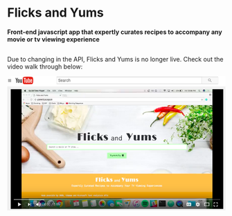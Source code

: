 # Flicks and Yums
**Front-end javascript app that expertly curates recipes to accompany any movie or tv viewing experience**

##

Due to changing in the API, Flicks and Yums is no longer live.
Check out the video walk through below:

[![Flicks and Yums Video Walkthrough](img/youtube_screenshot.png)](https://youtu.be/_dQe76iECFs)
